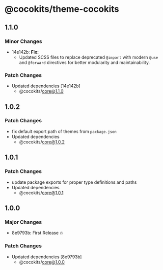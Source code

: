# @cocokits/theme-cocokits

## 1.1.0

### Minor Changes

- 14e142b: **Fix:**
  - Updated SCSS files to replace deprecated `@import` with modern `@use` and `@forward` directives for better modularity and maintainability.

### Patch Changes

- Updated dependencies [14e142b]
  - @cocokits/core@1.1.0

## 1.0.2

### Patch Changes

- fix default export path of themes from `package.json`
- Updated dependencies
  - @cocokits/core@1.0.2

## 1.0.1

### Patch Changes

- update package exports for proper type definitions and paths
- Updated dependencies
  - @cocokits/core@1.0.1

## 1.0.0

### Major Changes

- 8e9793b: First Release 🔥

### Patch Changes

- Updated dependencies [8e9793b]
  - @cocokits/core@1.0.0
